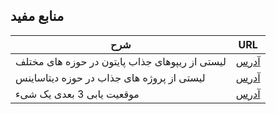 ## منابع مفید

|شرح  | URL|
|----|---|
|لیستی از ریپوهای جذاب پایتون در حوزه های مختلف|[آدرس](https://github.com/vinta/awesome-python)|
|لیستی از پروژه های  جذاب در حوزه دیتاساینس |[آدرس](https://github.com/krzjoa/awesome-python-data-science)|
|موقعیت یابی 3 بعدی یک شیء |[آدرس](https://github.com/hcab14/TDoA)|

